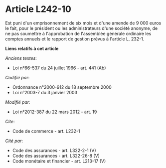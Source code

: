 # Article L242-10

Est puni d'un emprisonnement de six mois et d'une amende de 9 000 euros le fait, pour le président ou les administrateurs
d'une société anonyme, de ne pas soumettre à l'approbation de l'assemblée générale ordinaire les comptes annuels et le
rapport de gestion prévus à l'article L. 232-1.

**Liens relatifs à cet article**

_Anciens textes_:

  - Loi n°66-537 du 24 juillet 1966 - art. 441 (Ab)

_Codifié par_:

  - Ordonnance n°2000-912 du 18 septembre 2000
  - Loi n°2003-7 du 3 janvier 2003

_Modifié par_:

  - Loi n°2012-387 du 22 mars 2012 - art. 19

_Cite_:

  - Code de commerce - art. L232-1

_Cité par_:

  - Code des assurances - art. L322-2-1 (V)
  - Code des assurances - art. L322-26-8 (V)
  - Code monétaire et financier - art. L213-17 (V)
